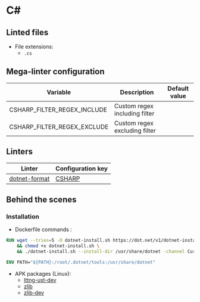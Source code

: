 <!-- markdownlint-disable MD003 MD020 MD033 MD041 -->
<!-- Generated by .automation/build.py, please do not update manually -->
<!-- Instead, update descriptor file at https://github.com/nvuillam/mega-linter/tree/master/megalinter/descriptors/csharp.yml -->
# C#

## Linted files

- File extensions:
  - `.cs`

## Mega-linter configuration

| Variable | Description | Default value |
| ----------------- | -------------- | -------------- |
| CSHARP_FILTER_REGEX_INCLUDE | Custom regex including filter |  |
| CSHARP_FILTER_REGEX_EXCLUDE | Custom regex excluding filter |  |

## Linters

| Linter | Configuration key |
| ------ | ----------------- |
| [dotnet-format](csharp_dotnet_format.md) | [CSHARP](csharp_dotnet_format.md) |

## Behind the scenes

### Installation

- Dockerfile commands :
```dockerfile
RUN wget --tries=5 -O dotnet-install.sh https://dot.net/v1/dotnet-install.sh \
    && chmod +x dotnet-install.sh \
    && ./dotnet-install.sh --install-dir /usr/share/dotnet -channel Current -version latest

ENV PATH="${PATH}:/root/.dotnet/tools:/usr/share/dotnet"
```

- APK packages (Linux):
  - [lttng-ust-dev](https://pkgs.alpinelinux.org/packages?branch=edge&name=lttng-ust-dev)
  - [zlib](https://pkgs.alpinelinux.org/packages?branch=edge&name=zlib)
  - [zlib-dev](https://pkgs.alpinelinux.org/packages?branch=edge&name=zlib-dev)
